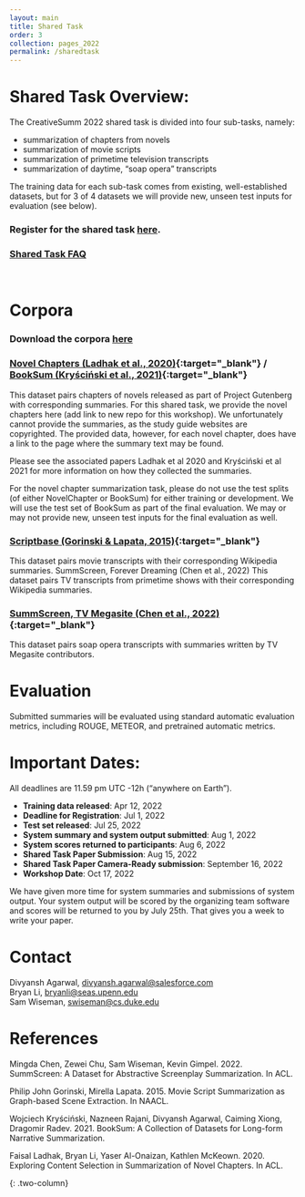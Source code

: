 ```yaml
---
layout: main
title: Shared Task
order: 3
collection: pages_2022
permalink: /sharedtask
---
```



# Shared Task Overview:
The CreativeSumm 2022 shared task is divided into four sub-tasks, namely:

- summarization of chapters from novels
- summarization of movie scripts
- summarization of primetime television transcripts
- summarization of daytime, “soap opera” transcripts

The training data for each sub-task comes from existing, well-established datasets, but for 3 of 4 datasets we will provide new, unseen test inputs for evaluation (see below).
<br>
### Register for the shared task [here](https://docs.google.com/forms/d/e/1FAIpQLScaBT-snWmZACG0Yv2Py9u5MQsOzk9NOfyog53wql17LDfF-w/viewform).
### [Shared Task FAQ](https://docs.google.com/document/d/1c1w9Rk0W-B1yJkbKraYyh9aWHx3Pb2b6pygKOolLOPE/edit?usp=sharing)

<br>

# Corpora

### Download the corpora [here](https://github.com/fladhak/creative-summ-data)

### [Novel Chapters (Ladhak et al., 2020)](https://aclanthology.org/2020.acl-main.453.pdf){:target="_blank"} / [BookSum (Kryściński et al., 2021)](https://arxiv.org/pdf/2105.08209.pdf){:target="_blank"}
This dataset pairs chapters of novels released as part of Project Gutenberg with corresponding summaries. For this shared task, we provide the novel chapters here (add link to new repo for this workshop). We unfortunately cannot provide the summaries, as the study guide websites are copyrighted. The provided data, however, for each novel chapter, does have a link to the page where the summary text may be found.

Please see the associated papers Ladhak et al 2020 and Kryściński et al 2021 for more information on how they collected the summaries.

For the novel chapter summarization task, please do not use the test splits (of either NovelChapter or BookSum) for either training or development. We will use the test set of BookSum as part of the final evaluation. We may or may not provide new, unseen test inputs for the final evaluation as well.

### [Scriptbase (Gorinski & Lapata, 2015)](https://aclanthology.org/N15-1113.pdf){:target="_blank"}
This dataset pairs movie transcripts with their corresponding Wikipedia summaries. 
SummScreen, Forever Dreaming (Chen et al., 2022)
This dataset pairs TV transcripts from primetime shows with their corresponding Wikipedia summaries. 

### [SummScreen, TV Megasite (Chen et al., 2022)](https://arxiv.org/pdf/2104.07091.pdf){:target="_blank"}
This dataset pairs soap opera transcripts with summaries written by TV Megasite contributors. 

# Evaluation
Submitted summaries will be evaluated using standard automatic evaluation metrics, including ROUGE, METEOR, and pretrained automatic metrics.

# Important Dates:
All deadlines are 11.59 pm UTC -12h (“anywhere on Earth”).

- **Training data released**: Apr 12, 2022
- **Deadline for Registration**: Jul 1, 2022
- **Test set released**: Jul 25, 2022
- **System summary and system output submitted**: Aug 1, 2022
- **System scores returned to participants**: Aug 6, 2022
- **Shared Task Paper Submission**: Aug 15, 2022
- **Shared Task Paper Camera-Ready submission**: September 16, 2022 
- **Workshop Date**: Oct 17, 2022

We have given more time for system summaries and submissions of system output. Your system output will be scored by the organizing team software and scores will be returned to you by July 25th. That gives you a week to write your paper.


# Contact
Divyansh Agarwal, divyansh.agarwal@salesforce.com <br>
Bryan Li, bryanli@seas.upenn.edu  <br>
Sam Wiseman, swiseman@cs.duke.edu

# References
Mingda Chen, Zewei Chu, Sam Wiseman, Kevin Gimpel. 2022. SummScreen: A Dataset for Abstractive Screenplay Summarization. In ACL.

Philip John Gorinski, Mirella Lapata. 2015. Movie Script Summarization as Graph-based Scene Extraction. In NAACL.

Wojciech Kryściński, Nazneen Rajani, Divyansh Agarwal, Caiming Xiong, Dragomir Radev. 2021. BookSum: A Collection of Datasets for Long-form Narrative Summarization. 

Faisal Ladhak, Bryan Li, Yaser Al-Onaizan, Kathlen McKeown. 2020. Exploring Content Selection in Summarization of Novel Chapters. In ACL.

{: .two-column}
